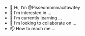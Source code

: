 - 👋 Hi, I’m @Pissedmommacitawifey
- 👀 I’m interested in ...
- 🌱 I’m currently learning ...
- 💞️ I’m looking to collaborate on ...
- 📫 How to reach me ...

<!---
Pissedmommacitawifey/Pissedmommacitawifey is a ✨ special ✨ repository because its `README.md` (this file) appears on your GitHub profile.
You can click the Preview link to take a look at your changes.
--->
